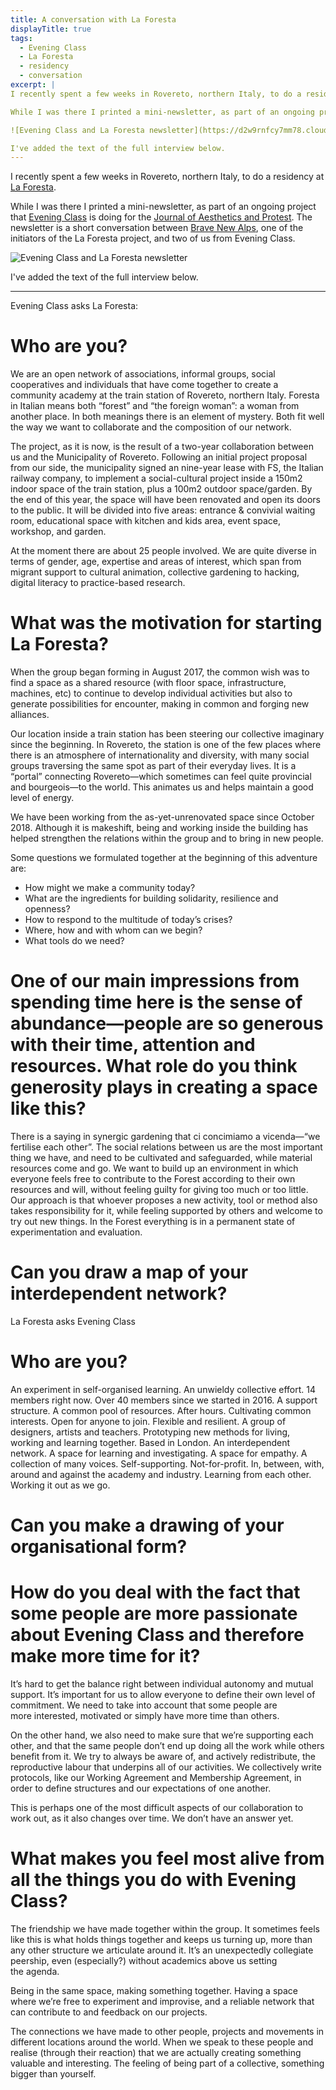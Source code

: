 ```yaml
---
title: A conversation with La Foresta
displayTitle: true
tags:
  - Evening Class
  - La Foresta
  - residency
  - conversation
excerpt: |
I recently spent a few weeks in Rovereto, northern Italy, to do a residency at [La Foresta](https://laforesta.net/).

While I was there I printed a mini-newsletter, as part of an ongoing project that [Evening Class](https://evening-class.org/) is doing for the [Journal of Aesthetics and Protest](https://www.joaap.org/). The newsletter is a short conversation between [Brave New Alps](https://www.brave-new-alps.com/), one of the initiators of the La Foresta project, and two of us from Evening Class.

![Evening Class and La Foresta newsletter](https://d2w9rnfcy7mm78.cloudfront.net/5166553/original_402df0b692de87cf676de66ce373b57a.jpg?1570125552?bc=0)

I've added the text of the full interview below.
---
```


I recently spent a few weeks in Rovereto, northern Italy, to do a residency at [La Foresta](https://laforesta.net/).

While I was there I printed a mini-newsletter, as part of an ongoing project that [Evening Class](https://evening-class.org/) is doing for the [Journal of Aesthetics and Protest](https://www.joaap.org/). The newsletter is a short conversation between [Brave New Alps](https://www.brave-new-alps.com/), one of the initiators of the La Foresta project, and two of us from Evening Class.

![Evening Class and La Foresta newsletter](https://d2w9rnfcy7mm78.cloudfront.net/5166553/original_402df0b692de87cf676de66ce373b57a.jpg?1570125552?bc=0)

I've added the text of the full interview below.

---

Evening Class asks La Foresta:

# Who are you?

We are an open network of associations, informal groups, social cooperatives and individuals that have come together to create a community academy at the train station of Rovereto, northern Italy. Foresta in Italian means both “forest” and “the foreign woman”: a woman from another place. In both meanings there is an element of mystery. Both fit well the way we want to collaborate and the composition of our network.

The project, as it is now, is the result of a two-year collaboration between us and the Municipality of Rovereto. Following an initial project proposal from our side, the municipality signed an nine-year lease with FS, the Italian railway company, to implement a social-cultural project inside a 150m2 indoor space of the train station, plus a 100m2 outdoor space/garden.
By the end of this year, the space will have been renovated and open its doors to the public. It will be divided into five areas: entrance & convivial waiting room, educational space with kitchen and kids area, event space, workshop, and garden.

At the moment there are about 25 people involved. We are quite diverse in terms of gender, age, expertise and areas of interest, which span from migrant support to cultural animation, collective gardening to hacking, digital literacy to practice-based research.

# What was the motivation for starting La Foresta?

When the group began forming in August 2017, the common wish was to find a space as a shared resource (with floor space, infrastructure, machines, etc) to continue to develop individual activities but also to generate possibilities for encounter, making in common and forging new alliances.

Our location inside a train station has been steering our collective imaginary since the beginning. In Rovereto, the station is one of the few places where there is an atmosphere of internationality and diversity, with many social groups traversing the same spot as part of their everyday lives. It is a “portal” connecting Rovereto—which sometimes can feel quite provincial and bourgeois—to the world. This animates us and helps maintain a good level of energy.

We have been working from the as-yet-unrenovated space since October 2018. Although it is makeshift, being and working inside the building has helped strengthen the relations within the group and to bring in new people.

Some questions we formulated together at the beginning of this adventure are:

- How might we make a community today?
- What are the ingredients for building solidarity, resilience and openness?
- How to respond to the multitude of today’s crises?
- Where, how and with whom can we begin?
- What tools do we need?

# One of our main impressions from spending time here is the sense of abundance—people are so generous with their time, attention and resources. What role do you think generosity plays in creating a space like this?

There is a saying in synergic gardening that ci concimiamo a vicenda—“we fertilise each other”. The social relations between us are the most important thing we have, and need to be cultivated and safeguarded, while material resources come and go. We want to build up an environment in which everyone feels free to contribute to the Forest according to their own resources and will, without feeling guilty for giving too much or too little.
Our approach is that whoever proposes a new activity, tool or method also takes responsibility for it, while feeling supported by others and welcome to try out new things. In the Forest everything is in a permanent state of experimentation and evaluation.

# Can you draw a map of your interdependent network?

La Foresta asks Evening Class

# Who are you?

An experiment in self-organised learning. An unwieldy collective effort. 14 members right now. Over 40 members since we started in 2016. A support structure. A common pool of resources. After hours. Cultivating common interests. Open for anyone to join. Flexible and resilient. A group of designers, artists and teachers. Prototyping new methods for living, working and learning together. Based in London. An interdependent network. A space for learning and investigating. A space for empathy. A collection of many voices. Self-supporting. Not-for-profit. In, between, with, around and against the academy and industry. Learning from each other. Working it out as we go.

# Can you make a drawing of your organisational form?

# How do you deal with the fact that some people are more passionate about Evening Class and therefore make more time for it?

It’s hard to get the balance right between individual autonomy and mutual support. It’s important for us to allow everyone to define their own level of commitment. We need to take into account that some people are more interested, motivated or simply have more time than others.

On the other hand, we also need to make sure that we’re supporting each other, and that the same people don’t end up doing all the work while others benefit from it. We try to always be aware of, and actively redistribute, the reproductive labour that underpins all of our activities. We collectively write protocols, like our Working Agreement and Membership Agreement, in order to define structures and our expectations of one another.

This is perhaps one of the most difficult aspects of our collaboration to work out, as it also changes over time. We don’t have an answer yet.

# What makes you feel most alive from all the things you do with Evening Class?

The friendship we have made together within the group. It sometimes feels like this is what holds things together and keeps us turning up, more than any other structure we articulate around it. It’s an unexpectedly collegiate peership, even (especially?) without academics above us setting the agenda.

Being in the same space, making something together. Having a space where we’re free to experiment and improvise, and a reliable network that can contribute to and feedback on our projects.

The connections we have made to other people, projects and movements in different locations around the world. When we speak to these people and realise (through their reaction) that we are actually creating something valuable and interesting.
The feeling of being part of a collective, something bigger than yourself.
